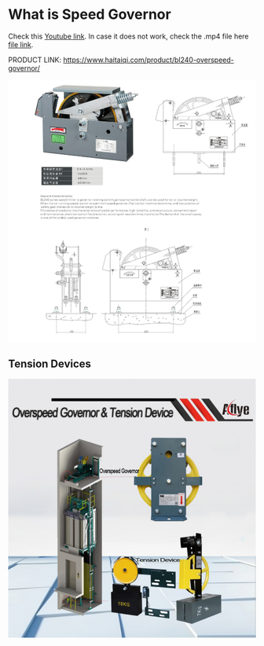 # What is Speed Governor

Check this [Youtube link](https://www.youtube.com/watch?v=_o3LEwBSHcc). In case it does not work, check the .mp4 file here [file link](./howdoelevatorswork.mp4).

PRODUCT LINK: https://www.haitaiqi.com/product/bl240-overspeed-governor/ 

![SPEED GOVERNOR](image.png)


## Tension Devices
![2025-05-15 09:28:41](image-1.png)